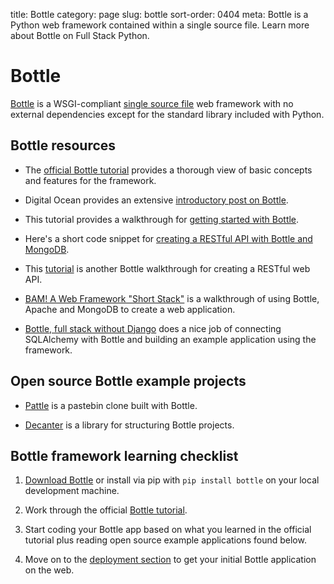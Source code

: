 title: Bottle
category: page
slug: bottle
sort-order: 0404
meta: Bottle is a Python web framework contained within a single source file. Learn more about Bottle on Full Stack Python. 


# Bottle
[Bottle](http://bottlepy.org/docs/dev/index.html) is a WSGI-compliant
[single source file](https://github.com/defnull/bottle/blob/master/bottle.py)
web framework with no external dependencies except for the standard library
included with Python.


## Bottle resources
* The [official Bottle tutorial](http://bottlepy.org/docs/dev/tutorial.html) 
  provides a thorough view of basic concepts and features for the framework.

* Digital Ocean provides an extensive [introductory post on Bottle](https://www.digitalocean.com/community/articles/how-to-use-the-bottle-micro-framework-to-develop-python-web-apps).

* This tutorial provides a walkthrough for
[getting started with Bottle](http://www.giantflyingsaucer.com/blog/?p=3598).

* Here's a short code snippet for 
  [creating a RESTful API with Bottle and MongoDB](http://myadventuresincoding.wordpress.com/2011/01/02/creating-a-rest-api-in-python-using-bottle-and-mongodb/).

* This [tutorial](http://gotofritz.net/blog/weekly-challenge/restful-python-api-bottle/) 
  is another Bottle walkthrough for creating a RESTful web API.

* [BAM! A Web Framework "Short Stack"](http://reachtim.com/articles/BAM-Short-Stack.html)
  is a walkthrough of using Bottle, Apache and MongoDB to create a web
  application.

* [Bottle, full stack without Django](http://www.avelino.xxx/2014/12/bottle-full-stack-without-django)
  does a nice job of connecting SQLAlchemy with Bottle and building an example
  application using the framework.


## Open source Bottle example projects
* [Pattle](https://github.com/thekad/pasttle) is a pastebin clone built with
  Bottle.

* [Decanter](http://gengo.github.io/decanter/) is a library for structuring 
  Bottle projects.



## Bottle framework learning checklist
1. [Download Bottle](https://github.com/defnull/bottle/raw/master/bottle.py) 
   or install via pip with ``pip install bottle`` on your local development 
   machine.

1. Work through the official 
   [Bottle tutorial](http://bottlepy.org/docs/dev/tutorial.html).

1. Start coding your Bottle app based on what you learned in the official 
   tutorial plus reading open source example applications found below. 

1. Move on to the [deployment section](/deployment.html) to get your initial 
   Bottle application on the web.

